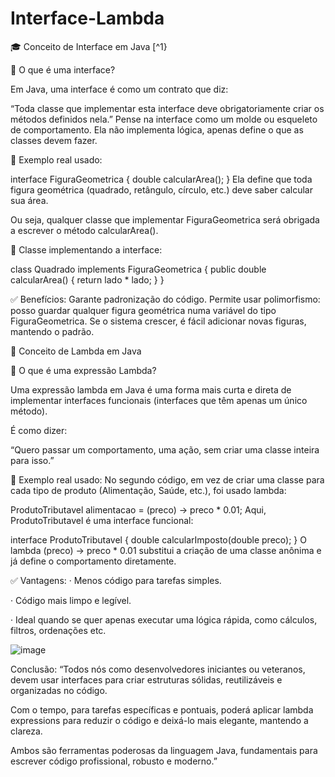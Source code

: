 # Interface-Lambda

🎓 Conceito de Interface em Java [^1}

📘 O que é uma interface?

Em Java, uma interface é como um contrato que diz:

“Toda classe que implementar esta interface deve obrigatoriamente criar os métodos definidos nela.”
Pense na interface como um molde ou esqueleto de comportamento. Ela não implementa lógica, apenas define o que as classes devem fazer.

🧪 Exemplo real usado:

interface FiguraGeometrica {
    double calcularArea();
}
Ela define que toda figura geométrica (quadrado, retângulo, círculo, etc.) deve saber calcular sua área.

 Ou seja, qualquer classe que implementar FiguraGeometrica será obrigada a escrever o método calcularArea().

🧱 Classe implementando a interface:

class Quadrado implements FiguraGeometrica {
    public double calcularArea() {
        return lado * lado;
    }
}

✅ Benefícios:
Garante padronização do código.
Permite usar polimorfismo: posso guardar qualquer figura geométrica numa variável do tipo FiguraGeometrica.
Se o sistema crescer, é fácil adicionar novas figuras, mantendo o padrão.


🧠 Conceito de Lambda em Java

📘 O que é uma expressão Lambda?

Uma expressão lambda em Java é uma forma mais curta e direta de implementar interfaces funcionais (interfaces que têm apenas um único método).

É como dizer:

“Quero passar um comportamento, uma ação, sem criar uma classe inteira para isso.”

🧪 Exemplo real usado:
No segundo código, em vez de criar uma classe para cada tipo de produto (Alimentação, Saúde, etc.), foi usado lambda:

ProdutoTributavel alimentacao = (preco) -> preco * 0.01;
Aqui, ProdutoTributavel é uma interface funcional:

interface ProdutoTributavel {
    double calcularImposto(double preco);
}
O lambda (preco) -> preco * 0.01 substitui a criação de uma classe anônima e já define o comportamento diretamente.

✅ Vantagens:
·      Menos código para tarefas simples.

·      Código mais limpo e legível.

·      Ideal quando se quer apenas executar uma lógica rápida, como cálculos, filtros, ordenações etc.

![image](https://github.com/user-attachments/assets/34e68547-bec9-4eec-b7a6-215079cb79b3)


Conclusão:
“Todos nós como desenvolvedores iniciantes ou veteranos, devem usar interfaces para criar estruturas sólidas, reutilizáveis e organizadas no código.

Com o tempo, para tarefas específicas e pontuais, poderá aplicar lambda expressions para reduzir o código e deixá-lo mais elegante, mantendo a clareza.

Ambos são ferramentas poderosas da linguagem Java, fundamentais para escrever código profissional, robusto e moderno.”

[^1]: Exercício do Bootcamp Santander Back-end Java.
